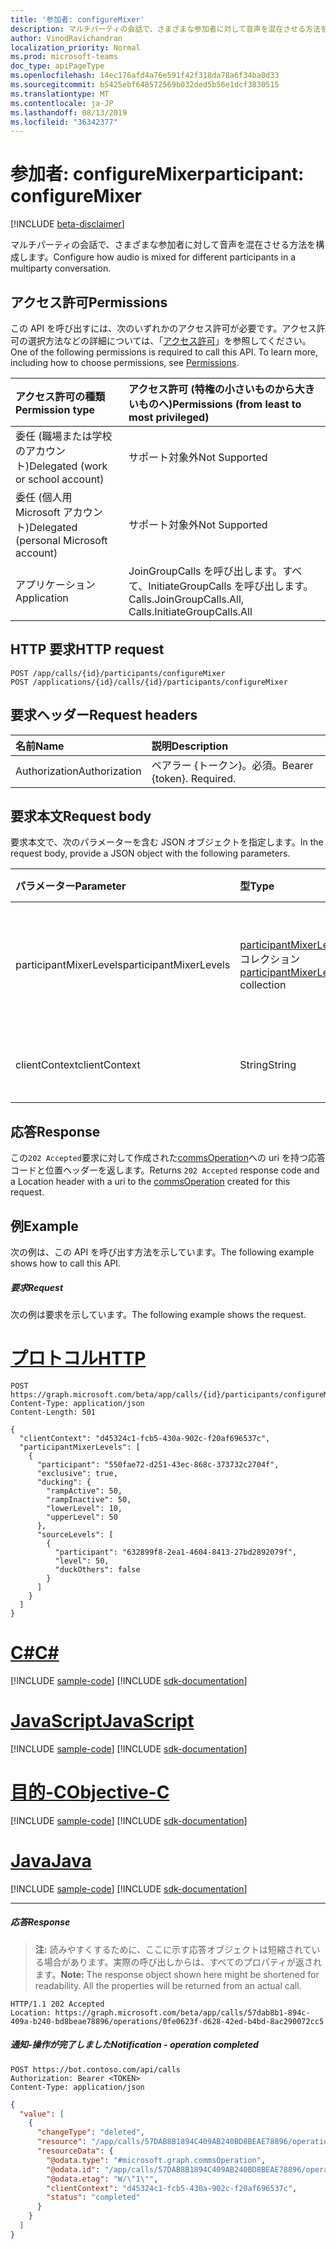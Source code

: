 ```yaml
---
title: '参加者: configureMixer'
description: マルチパーティの会話で、さまざまな参加者に対して音声を混在させる方法を構成します。
author: VinodRavichandran
localization_priority: Normal
ms.prod: microsoft-teams
doc_type: apiPageType
ms.openlocfilehash: 14ec176afd4a76e591f42f318da78a6f34ba0d33
ms.sourcegitcommit: b5425ebf648572569b032ded5b56e1dcf3830515
ms.translationtype: MT
ms.contentlocale: ja-JP
ms.lasthandoff: 08/13/2019
ms.locfileid: "36342377"
---
```

# <a name="participant-configuremixer"></a><span data-ttu-id="b49f5-103">参加者: configureMixer</span><span class="sxs-lookup"><span data-stu-id="b49f5-103">participant: configureMixer</span></span>

[!INCLUDE [beta-disclaimer](../../includes/beta-disclaimer.md)]

<span data-ttu-id="b49f5-104">マルチパーティの会話で、さまざまな参加者に対して音声を混在させる方法を構成します。</span><span class="sxs-lookup"><span data-stu-id="b49f5-104">Configure how audio is mixed for different participants in a multiparty conversation.</span></span>

## <a name="permissions"></a><span data-ttu-id="b49f5-105">アクセス許可</span><span class="sxs-lookup"><span data-stu-id="b49f5-105">Permissions</span></span>
<span data-ttu-id="b49f5-p101">この API を呼び出すには、次のいずれかのアクセス許可が必要です。アクセス許可の選択方法などの詳細については、「[アクセス許可](/graph/permissions-reference)」を参照してください。</span><span class="sxs-lookup"><span data-stu-id="b49f5-p101">One of the following permissions is required to call this API. To learn more, including how to choose permissions, see [Permissions](/graph/permissions-reference).</span></span>

| <span data-ttu-id="b49f5-108">アクセス許可の種類</span><span class="sxs-lookup"><span data-stu-id="b49f5-108">Permission type</span></span> | <span data-ttu-id="b49f5-109">アクセス許可 (特権の小さいものから大きいものへ)</span><span class="sxs-lookup"><span data-stu-id="b49f5-109">Permissions (from least to most privileged)</span></span> |
| :-------------- | :------------------------------------------ |
| <span data-ttu-id="b49f5-110">委任 (職場または学校のアカウント)</span><span class="sxs-lookup"><span data-stu-id="b49f5-110">Delegated (work or school account)</span></span>     | <span data-ttu-id="b49f5-111">サポート対象外</span><span class="sxs-lookup"><span data-stu-id="b49f5-111">Not Supported</span></span>        |
| <span data-ttu-id="b49f5-112">委任 (個人用 Microsoft アカウント)</span><span class="sxs-lookup"><span data-stu-id="b49f5-112">Delegated (personal Microsoft account)</span></span> | <span data-ttu-id="b49f5-113">サポート対象外</span><span class="sxs-lookup"><span data-stu-id="b49f5-113">Not Supported</span></span>        |
| <span data-ttu-id="b49f5-114">アプリケーション</span><span class="sxs-lookup"><span data-stu-id="b49f5-114">Application</span></span>     | <span data-ttu-id="b49f5-115">JoinGroupCalls を呼び出します。すべて、InitiateGroupCalls を呼び出します。</span><span class="sxs-lookup"><span data-stu-id="b49f5-115">Calls.JoinGroupCalls.All, Calls.InitiateGroupCalls.All</span></span> |

## <a name="http-request"></a><span data-ttu-id="b49f5-116">HTTP 要求</span><span class="sxs-lookup"><span data-stu-id="b49f5-116">HTTP request</span></span>
<!-- { "blockType": "ignored" } -->
```http
POST /app/calls/{id}/participants/configureMixer
POST /applications/{id}/calls/{id}/participants/configureMixer
```

## <a name="request-headers"></a><span data-ttu-id="b49f5-117">要求ヘッダー</span><span class="sxs-lookup"><span data-stu-id="b49f5-117">Request headers</span></span>
| <span data-ttu-id="b49f5-118">名前</span><span class="sxs-lookup"><span data-stu-id="b49f5-118">Name</span></span>          | <span data-ttu-id="b49f5-119">説明</span><span class="sxs-lookup"><span data-stu-id="b49f5-119">Description</span></span>               |
|:--------------|:--------------------------|
| <span data-ttu-id="b49f5-120">Authorization</span><span class="sxs-lookup"><span data-stu-id="b49f5-120">Authorization</span></span> | <span data-ttu-id="b49f5-p102">ベアラー {トークン}。必須。</span><span class="sxs-lookup"><span data-stu-id="b49f5-p102">Bearer {token}. Required.</span></span> |

## <a name="request-body"></a><span data-ttu-id="b49f5-123">要求本文</span><span class="sxs-lookup"><span data-stu-id="b49f5-123">Request body</span></span>
<span data-ttu-id="b49f5-124">要求本文で、次のパラメーターを含む JSON オブジェクトを指定します。</span><span class="sxs-lookup"><span data-stu-id="b49f5-124">In the request body, provide a JSON object with the following parameters.</span></span>

| <span data-ttu-id="b49f5-125">パラメーター</span><span class="sxs-lookup"><span data-stu-id="b49f5-125">Parameter</span></span>      | <span data-ttu-id="b49f5-126">型</span><span class="sxs-lookup"><span data-stu-id="b49f5-126">Type</span></span>    |<span data-ttu-id="b49f5-127">説明</span><span class="sxs-lookup"><span data-stu-id="b49f5-127">Description</span></span>|
|:---------------|:--------|:----------|
|<span data-ttu-id="b49f5-128">participantMixerLevels</span><span class="sxs-lookup"><span data-stu-id="b49f5-128">participantMixerLevels</span></span>|<span data-ttu-id="b49f5-129">[participantMixerLevel](../resources/participantmixerlevel.md)コレクション</span><span class="sxs-lookup"><span data-stu-id="b49f5-129">[participantMixerLevel](../resources/participantmixerlevel.md) collection</span></span>| <span data-ttu-id="b49f5-130">特定の音声参加者のミキサーレベルの構成。</span><span class="sxs-lookup"><span data-stu-id="b49f5-130">Configuration of mixer levels for given audio participant.</span></span>|
|<span data-ttu-id="b49f5-131">clientContext</span><span class="sxs-lookup"><span data-stu-id="b49f5-131">clientContext</span></span>|<span data-ttu-id="b49f5-132">String</span><span class="sxs-lookup"><span data-stu-id="b49f5-132">String</span></span>|<span data-ttu-id="b49f5-133">クライアントコンテキスト。</span><span class="sxs-lookup"><span data-stu-id="b49f5-133">The client context.</span></span>|

## <a name="response"></a><span data-ttu-id="b49f5-134">応答</span><span class="sxs-lookup"><span data-stu-id="b49f5-134">Response</span></span>
<span data-ttu-id="b49f5-135">この`202 Accepted`要求に対して作成された[commsOperation](../resources/commsoperation.md)への uri を持つ応答コードと位置ヘッダーを返します。</span><span class="sxs-lookup"><span data-stu-id="b49f5-135">Returns `202 Accepted` response code and a Location header with a uri to the [commsOperation](../resources/commsoperation.md) created for this request.</span></span>

## <a name="example"></a><span data-ttu-id="b49f5-136">例</span><span class="sxs-lookup"><span data-stu-id="b49f5-136">Example</span></span>
<span data-ttu-id="b49f5-137">次の例は、この API を呼び出す方法を示しています。</span><span class="sxs-lookup"><span data-stu-id="b49f5-137">The following example shows how to call this API.</span></span>

##### <a name="request"></a><span data-ttu-id="b49f5-138">要求</span><span class="sxs-lookup"><span data-stu-id="b49f5-138">Request</span></span>
<span data-ttu-id="b49f5-139">次の例は要求を示しています。</span><span class="sxs-lookup"><span data-stu-id="b49f5-139">The following example shows the request.</span></span>


# <a name="httptabhttp"></a>[<span data-ttu-id="b49f5-140">プロトコル</span><span class="sxs-lookup"><span data-stu-id="b49f5-140">HTTP</span></span>](#tab/http)
<!-- {
  "blockType": "request",
  "name": "participant-configureMixer"
}-->
```http
POST https://graph.microsoft.com/beta/app/calls/{id}/participants/configureMixer
Content-Type: application/json
Content-Length: 501

{
  "clientContext": "d45324c1-fcb5-430a-902c-f20af696537c",
  "participantMixerLevels": [
    {
      "participant": "550fae72-d251-43ec-868c-373732c2704f",
      "exclusive": true,
      "ducking": {
        "rampActive": 50,
        "rampInactive": 50,
        "lowerLevel": 10,
        "upperLevel": 50
      },
      "sourceLevels": [
        {
          "participant": "632899f8-2ea1-4604-8413-27bd2892079f",
          "level": 50,
          "duckOthers": false
        }
      ]
    }
  ]
}
```
# <a name="ctabcsharp"></a>[<span data-ttu-id="b49f5-141">C#</span><span class="sxs-lookup"><span data-stu-id="b49f5-141">C#</span></span>](#tab/csharp)
[!INCLUDE [sample-code](../includes/snippets/csharp/participant-configuremixer-csharp-snippets.md)]
[!INCLUDE [sdk-documentation](../includes/snippets/snippets-sdk-documentation-link.md)]

# <a name="javascripttabjavascript"></a>[<span data-ttu-id="b49f5-142">JavaScript</span><span class="sxs-lookup"><span data-stu-id="b49f5-142">JavaScript</span></span>](#tab/javascript)
[!INCLUDE [sample-code](../includes/snippets/javascript/participant-configuremixer-javascript-snippets.md)]
[!INCLUDE [sdk-documentation](../includes/snippets/snippets-sdk-documentation-link.md)]

# <a name="objective-ctabobjc"></a>[<span data-ttu-id="b49f5-143">目的-C</span><span class="sxs-lookup"><span data-stu-id="b49f5-143">Objective-C</span></span>](#tab/objc)
[!INCLUDE [sample-code](../includes/snippets/objc/participant-configuremixer-objc-snippets.md)]
[!INCLUDE [sdk-documentation](../includes/snippets/snippets-sdk-documentation-link.md)]

# <a name="javatabjava"></a>[<span data-ttu-id="b49f5-144">Java</span><span class="sxs-lookup"><span data-stu-id="b49f5-144">Java</span></span>](#tab/java)
[!INCLUDE [sample-code](../includes/snippets/java/participant-configuremixer-java-snippets.md)]
[!INCLUDE [sdk-documentation](../includes/snippets/snippets-sdk-documentation-link.md)]

---


##### <a name="response"></a><span data-ttu-id="b49f5-145">応答</span><span class="sxs-lookup"><span data-stu-id="b49f5-145">Response</span></span>

> <span data-ttu-id="b49f5-p103">**注:** 読みやすくするために、ここに示す応答オブジェクトは短縮されている場合があります。実際の呼び出しからは、すべてのプロパティが返されます。</span><span class="sxs-lookup"><span data-stu-id="b49f5-p103">**Note:** The response object shown here might be shortened for readability. All the properties will be returned from an actual call.</span></span>

<!-- {
  "blockType": "response",
  "truncated": true,
  "@odata.type": "microsoft.graph.commsOperation"
} -->
```http
HTTP/1.1 202 Accepted
Location: https://graph.microsoft.com/beta/app/calls/57dab8b1-894c-409a-b240-bd8beae78896/operations/0fe0623f-d628-42ed-b4bd-8ac290072cc5
```

##### <a name="notification---operation-completed"></a><span data-ttu-id="b49f5-148">通知-操作が完了しました</span><span class="sxs-lookup"><span data-stu-id="b49f5-148">Notification - operation completed</span></span>

```http
POST https://bot.contoso.com/api/calls
Authorization: Bearer <TOKEN>
Content-Type: application/json
```

<!-- {
  "blockType": "example",
  "@odata.type": "microsoft.graph.commsNotifications"
}-->
```json
{
  "value": [
    {
      "changeType": "deleted",
      "resource": "/app/calls/57DAB8B1894C409AB240BD8BEAE78896/operations/0FE0623FD62842EDB4BD8AC290072CC5",
      "resourceData": {
        "@odata.type": "#microsoft.graph.commsOperation",
        "@odata.id": "/app/calls/57DAB8B1894C409AB240BD8BEAE78896/operations/0FE0623FD62842EDB4BD8AC290072CC5",
        "@odata.etag": "W/\"1\"",
        "clientContext": "d45324c1-fcb5-430a-902c-f20af696537c",
        "status": "completed"
      }
    }
  ]
}
```

<!-- uuid: 8fcb5dbc-d5aa-4681-8e31-b001d5168d79
2015-10-25 14:57:30 UTC -->
<!--
{
  "type": "#page.annotation",
  "description": "participant: configureMixer",
  "keywords": "",
  "section": "documentation",
  "tocPath": "",
  "suppressions": [
  ]
}
-->
